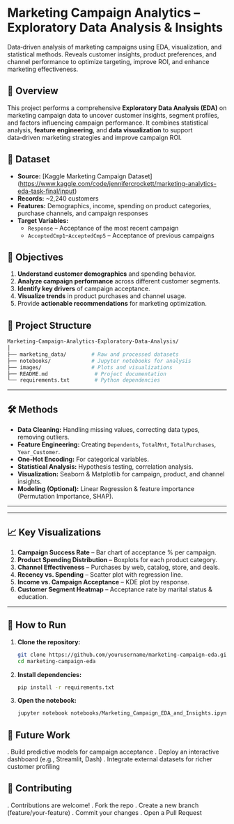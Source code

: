 # Marketing Campaign Analytics – Exploratory Data Analysis & Insights
Data‑driven analysis of marketing campaigns using EDA, visualization, and statistical methods. Reveals customer insights, product preferences, and channel performance to optimize targeting, improve ROI, and enhance marketing effectiveness.

## 📌 Overview
This project performs a comprehensive **Exploratory Data Analysis (EDA)** on marketing campaign data to uncover customer insights, segment profiles, and factors influencing campaign performance. It combines statistical analysis, **feature engineering**, and **data visualization** to support data‑driven marketing strategies and improve campaign ROI.

## 📂 Dataset
- **Source:** [Kaggle Marketing Campaign Dataset] (https://www.kaggle.com/code/jennifercrockett/marketing-analytics-eda-task-final/input)
- **Records:** ~2,240 customers  
- **Features:** Demographics, income, spending on product categories, purchase channels, and campaign responses  
- **Target Variables:**  
  - `Response` – Acceptance of the most recent campaign  
  - `AcceptedCmp1`–`AcceptedCmp5` – Acceptance of previous campaigns

## 🎯 Objectives
1. **Understand customer demographics** and spending behavior.
2. **Analyze campaign performance** across different customer segments.
3. **Identify key drivers** of campaign acceptance.
4. **Visualize trends** in product purchases and channel usage.
5. Provide **actionable recommendations** for marketing optimization.

## 🧩 Project Structure
```bash
Marketing-Campaign-Analytics-Exploratory-Data-Analysis/
│
├── marketing_data/        # Raw and processed datasets
├── notebooks/             # Jupyter notebooks for analysis
├── images/                # Plots and visualizations
├── README.md               # Project documentation
└── requirements.txt        # Python dependencies
```

---

## 🛠 Methods
- **Data Cleaning:** Handling missing values, correcting data types, removing outliers.
- **Feature Engineering:** Creating `Dependents`, `TotalMnt`, `TotalPurchases`, `Year_Customer`.
- **One‑Hot Encoding:** For categorical variables.
- **Statistical Analysis:** Hypothesis testing, correlation analysis.
- **Visualization:** Seaborn & Matplotlib for campaign, product, and channel insights.
- **Modeling (Optional):** Linear Regression & feature importance (Permutation Importance, SHAP).

---

---

## 📈 Key Visualizations
1. **Campaign Success Rate** – Bar chart of acceptance % per campaign.
2. **Product Spending Distribution** – Boxplots for each product category.
3. **Channel Effectiveness** – Purchases by web, catalog, store, and deals.
4. **Recency vs. Spending** – Scatter plot with regression line.
5. **Income vs. Campaign Acceptance** – KDE plot by response.
6. **Customer Segment Heatmap** – Acceptance rate by marital status & education.

---

## 🚀 How to Run
1. **Clone the repository:**
   ```bash
   git clone https://github.com/yourusername/marketing-campaign-eda.git
   cd marketing-campaign-eda
   ```
2. **Install dependencies:**
   ```bash
   pip install -r requirements.txt
   ```
3. **Open the notebook:**
   ```bash
   jupyter notebook notebooks/Marketing_Campaign_EDA_and_Insights.ipynb
   ```

## 🔮 Future Work
. Build predictive models for campaign acceptance
. Deploy an interactive dashboard (e.g., Streamlit, Dash)
. Integrate external datasets for richer customer profiling

## 🤝 Contributing
. Contributions are welcome!
. Fork the repo
. Create a new branch (feature/your-feature)
. Commit your changes
. Open a Pull Request
